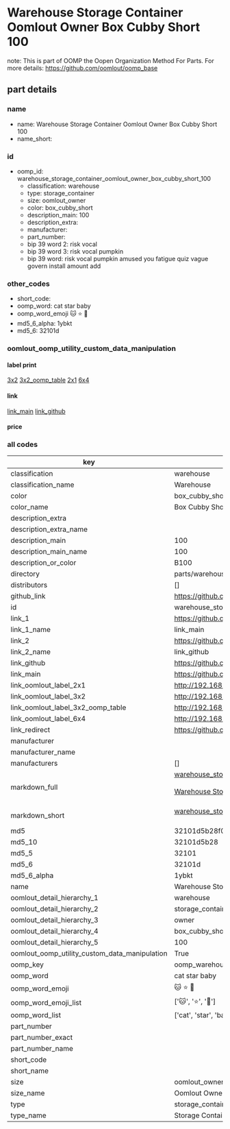 # Warehouse Storage Container Oomlout Owner Box Cubby Short 100  

note: This is part of OOMP the Oopen Organization Method For Parts. For more details: https://github.com/oomlout/oomp_base

##  part details
  







### name
* name: Warehouse Storage Container Oomlout Owner Box Cubby Short 100
* name_short: 
### id
* oomp_id: warehouse_storage_container_oomlout_owner_box_cubby_short_100
  * classification: warehouse
  * type: storage_container
  * size: oomlout_owner
  * color: box_cubby_short
  * description_main: 100
  * description_extra: 
  * manufacturer: 
  * part_number: 
  * bip 39 word 2: risk vocal
  * bip 39 word 3: risk vocal pumpkin
  * bip 39 word: risk vocal pumpkin amused you fatigue quiz vague govern install amount add

### other_codes
* short_code: 
* oomp_word: cat star baby
* oomp_word_emoji :cat: :star: :baby:
* md5_6_alpha: 1ybkt
* md5_6: 32101d






### oomlout_oomp_utility_custom_data_manipulation
#### label print
[3x2](http://192.168.1.245:1112/?label=oomp%201ybkt)
[3x2_oomp_table](http://192.168.1.108:1112/?label=oomp%201ybkt)
[2x1](http://192.168.1.242:1112/?label=oomp%201ybkt)
[6x4](http://192.168.1.55:1112/?label=oomp%201ybkt)    

#### link

[link_main](https://github.com/oomlout/oomlout_oomp_version_1_messy/tree/main/parts/warehouse_storage_container_oomlout_owner_box_cubby_short_100) [link_github](https://github.com/oomlout/oomlout_oomp_version_1_messy/tree/main/parts/warehouse_storage_container_oomlout_owner_box_cubby_short_100)                             

#### price







### all codes 
| key | value |  
| --- | --- |  
| classification | warehouse |  
| classification_name | Warehouse |  
| color | box_cubby_short |  
| color_name | Box Cubby Short |  
| description_extra |  |  
| description_extra_name |  |  
| description_main | 100 |  
| description_main_name | 100 |  
| description_or_color | B100 |  
| directory | parts/warehouse_storage_container_oomlout_owner_box_cubby_short_100 |  
| distributors | [] |  
| github_link | https://github.com/oomlout/oomlout_oomp_part_src/tree/main/parts/warehouse_storage_container_oomlout_owner_box_cubby_short_100 |  
| id | warehouse_storage_container_oomlout_owner_box_cubby_short_100 |  
| link_1 | https://github.com/oomlout/oomlout_oomp_version_1_messy/tree/main/parts/warehouse_storage_container_oomlout_owner_box_cubby_short_100 |  
| link_1_name | link_main |  
| link_2 | https://github.com/oomlout/oomlout_oomp_version_1_messy/tree/main/parts/warehouse_storage_container_oomlout_owner_box_cubby_short_100 |  
| link_2_name | link_github |  
| link_github | https://github.com/oomlout/oomlout_oomp_version_1_messy/tree/main/parts/warehouse_storage_container_oomlout_owner_box_cubby_short_100 |  
| link_main | https://github.com/oomlout/oomlout_oomp_version_1_messy/tree/main/parts/warehouse_storage_container_oomlout_owner_box_cubby_short_100 |  
| link_oomlout_label_2x1 | http://192.168.1.242:1112/?label=oomp%201ybkt |  
| link_oomlout_label_3x2 | http://192.168.1.245:1112/?label=oomp%201ybkt |  
| link_oomlout_label_3x2_oomp_table | http://192.168.1.108:1112/?label=oomp%201ybkt |  
| link_oomlout_label_6x4 | http://192.168.1.55:1112/?label=oomp%201ybkt |  
| link_redirect | https://github.com/oomlout/oomlout_oomp_version_1_messy/tree/main/parts/warehouse_storage_container_oomlout_owner_box_cubby_short_100 |  
| manufacturer |  |  
| manufacturer_name |  |  
| manufacturers | [] |  
| markdown_full | [warehouse_storage_container_oomlout_owner_box_cubby_short_100](none)<br>[](none)<br>[Warehouse Storage Container Oomlout Owner Box Cubby Short 100](none)<br><br> |  
| markdown_short | [warehouse_storage_container_oomlout_owner_box_cubby_short_100](none)<br><br> |  
| md5 | 32101d5b28f0b5fd4f7f90835b7d55d3 |  
| md5_10 | 32101d5b28 |  
| md5_5 | 32101 |  
| md5_6 | 32101d |  
| md5_6_alpha | 1ybkt |  
| name | Warehouse Storage Container Oomlout Owner Box Cubby Short 100 |  
| oomlout_detail_hierarchy_1 | warehouse |  
| oomlout_detail_hierarchy_2 | storage_container |  
| oomlout_detail_hierarchy_3 | owner |  
| oomlout_detail_hierarchy_4 | box_cubby_short |  
| oomlout_detail_hierarchy_5 | 100 |  
| oomlout_oomp_utility_custom_data_manipulation | True |  
| oomp_key | oomp_warehouse_storage_container_oomlout_owner_box_cubby_short_100 |  
| oomp_word | cat star baby |  
| oomp_word_emoji | :cat: :star: :baby: |  
| oomp_word_emoji_list | [':cat:', ':star:', ':baby:'] |  
| oomp_word_list | ['cat', 'star', 'baby'] |  
| part_number |  |  
| part_number_exact |  |  
| part_number_name |  |  
| short_code |  |  
| short_name |  |  
| size | oomlout_owner |  
| size_name | Oomlout Owner |  
| type | storage_container |  
| type_name | Storage Container |  
